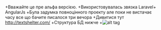 +Вважайте це пре альфа версією. 
 +Використовувалась звязка Laravel+ AngularJs
 +Була задумка повноцінного проекту але поки не вистачає часу все що бачите писалося три вечора
 +Дивитися тут http://textshelter.com/ 
 +Структура БД нижче
 +![alt tag](https://raw.githubusercontent.com/sviridan/restoran/master/bd.png)